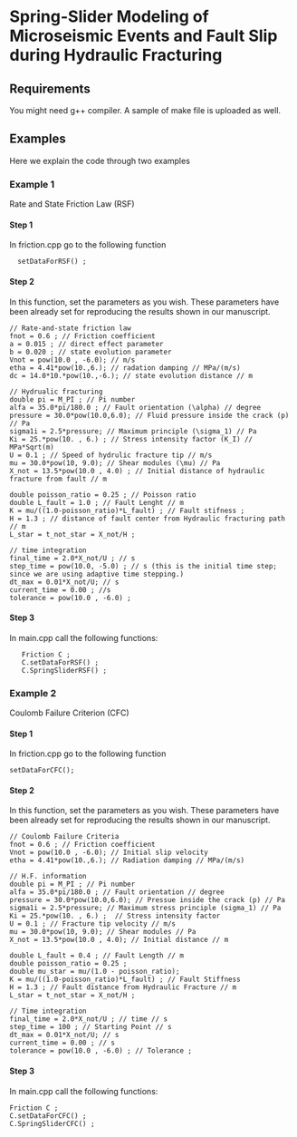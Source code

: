 # Spring-Slider Modeling of Microseismic Events and Fault Slip during Hydraulic Fracturing

## Requirements
You might need g++ compiler. A sample of make file is uploaded as well.

## Examples
Here we explain the code through two examples

### Example 1
Rate and State Friction Law (RSF)

#### Step 1
In friction.cpp go to the following function

      setDataForRSF() ;
      
#### Step 2
In this function, set the parameters as you wish. These parameters have been already set for reproducing the results shown in our manuscript.

  	// Rate-and-state friction law
	fnot = 0.6 ; // Friction coefficient
	a = 0.015 ; // direct effect parameter
	b = 0.020 ; // state evolution parameter
	Vnot = pow(10.0 , -6.0); // m/s
	etha = 4.41*pow(10.,6.); // radation damping // MPa/(m/s)
  	dc = 14.0*10.*pow(10.,-6.); // state evolution distance // m
	
	// Hydrualic fracturing
	double pi = M_PI ; // Pi number
	alfa = 35.0*pi/180.0 ; // Fault orientation (\alpha) // degree
	pressure = 30.0*pow(10.0,6.0); // Fluid pressure inside the crack (p)  // Pa 
	sigma1i = 2.5*pressure; // Maximum principle (\sigma_1) // Pa
	Ki = 25.*pow(10. , 6.) ; // Stress intensity factor (K_I) // MPa*Sqrt(m) 
	U = 0.1 ; // Speed of hydrulic fracture tip // m/s
	mu = 30.0*pow(10, 9.0); // Shear modules (\mu) // Pa
	X_not = 13.5*pow(10.0 , 4.0) ; // Initial distance of hydraulic fracture from fault // m 

	double poisson_ratio = 0.25 ; // Poisson ratio
	double L_fault = 1.0 ; // Fault Lenght // m 
	K = mu/((1.0-poisson_ratio)*L_fault) ; // Fault stifness ;
	H = 1.3 ; // distance of fault center from Hydraulic fracturing path // m
	L_star = t_not_star = X_not/H ;

	// time integration
	final_time = 2.0*X_not/U ; // s
	step_time = pow(10.0, -5.0) ; // s (this is the initial time step; since we are using adaptive time stepping.)
	dt_max = 0.01*X_not/U; // s
	current_time = 0.00 ; //s
	tolerance = pow(10.0 , -6.0) ;

#### Step 3
In main.cpp call the following functions:

	   Friction C ;
	   C.setDataForRSF() ;
	   C.SpringSliderRSF() ;

### Example 2
Coulomb Failure Criterion (CFC)

#### Step 1
In friction.cpp go to the following function

	setDataForCFC();

#### Step 2
In this function, set the parameters as you wish. These parameters have been already set for reproducing the results shown in our manuscript.

	// Coulomb Failure Criteria 
	fnot = 0.6 ; // Friction coefficient
	Vnot = pow(10.0 , -6.0); // Initial slip velocity
	etha = 4.41*pow(10.,6.); // Radiation damping // MPa/(m/s)

	// H.F. information
	double pi = M_PI ; // Pi number
	alfa = 35.0*pi/180.0 ; // Fault orientation // degree
	pressure = 30.0*pow(10.0,6.0); // Pressue inside the crack (p) // Pa 
	sigma1i = 2.5*pressure; // Maximum stress principle (sigma_1) // Pa 
	Ki = 25.*pow(10. , 6.) ;  // Stress intensity factor
	U = 0.1 ; // Fracture tip velocity // m/s
	mu = 30.0*pow(10, 9.0); // Shear modules // Pa
	X_not = 13.5*pow(10.0 , 4.0); // Initial distance // m
	
	double L_fault = 0.4 ; // Fault Length // m
	double poisson_ratio = 0.25 ;
	double mu_star = mu/(1.0 - poisson_ratio);
	K = mu/((1.0-poisson_ratio)*L_fault) ; // Fault Stiffness
	H = 1.3 ; // Fault distance from Hydraulic Fracture // m
	L_star = t_not_star = X_not/H ;
	
	// Time integration
	final_time = 2.0*X_not/U ; // time // s
	step_time = 100 ; // Starting Point // s
	dt_max = 0.01*X_not/U; // s
	current_time = 0.00 ; // s
	tolerance = pow(10.0 , -6.0) ; // Tolerance ;
	
#### Step 3
In main.cpp call the following functions:

	Friction C ;
	C.setDataForCFC() ;
	C.SpringSliderCFC() ;
	
